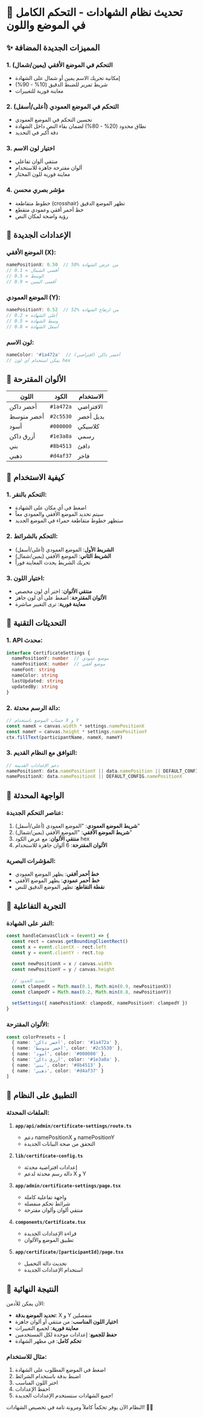 # 🎨 تحديث نظام الشهادات - التحكم الكامل في الموضع واللون

## ✨ المميزات الجديدة المضافة

### 1. **التحكم في الموضع الأفقي (يمين/شمال)**
- إمكانية تحريك الاسم يمين أو شمال على الشهادة
- شريط تمرير للضبط الدقيق (10% - 90%)
- معاينة فورية للتغييرات

### 2. **التحكم في الموضع العمودي (أعلى/أسفل)**
- تحسين التحكم في الموضع العمودي
- نطاق محدود (20% - 80%) لضمان بقاء النص داخل الشهادة
- دقة أكبر في التحديد

### 3. **اختيار لون الاسم**
- منتقي ألوان تفاعلي
- ألوان مقترحة جاهزة للاستخدام
- معاينة فورية للون المختار

### 4. **مؤشر بصري محسن**
- خطوط متقاطعة (crosshair) تظهر الموضع الدقيق
- خط أحمر أفقي وعمودي متقطع
- رؤية واضحة لمكان النص

## 🎯 الإعدادات الجديدة

### الموضع الأفقي (X):
```typescript
namePositionX: 0.50  // 50% من عرض الشهادة
// 0.1 = أقصى الشمال
// 0.5 = الوسط
// 0.9 = أقصى اليمين
```

### الموضع العمودي (Y):
```typescript
namePositionY: 0.52  // 52% من ارتفاع الشهادة
// 0.2 = أعلى الشهادة
// 0.5 = وسط الشهادة
// 0.8 = أسفل الشهادة
```

### لون الاسم:
```typescript
nameColor: '#1a472a'  // أخضر داكن (افتراضي)
// يمكن استخدام أي لون hex
```

## 🎨 الألوان المقترحة

| اللون | الكود | الاستخدام |
|--------|-------|-----------|
| أخضر داكن | `#1a472a` | الافتراضي |
| أخضر متوسط | `#2c5530` | بديل أخضر |
| أسود | `#000000` | كلاسيكي |
| أزرق داكن | `#1e3a8a` | رسمي |
| بني | `#8b4513` | دافئ |
| ذهبي | `#d4af37` | فاخر |

## 🚀 كيفية الاستخدام

### 1. **التحكم بالنقر**:
- اضغط في أي مكان على الشهادة
- سيتم تحديد الموضع الأفقي والعمودي معاً
- ستظهر خطوط متقاطعة حمراء في الموضع الجديد

### 2. **التحكم بالشرائط**:
- **الشريط الأول**: الموضع العمودي (أعلى/أسفل)
- **الشريط الثاني**: الموضع الأفقي (يمين/شمال)
- تحريك الشريط يحدث المعاينة فوراً

### 3. **اختيار اللون**:
- **منتقي الألوان**: اختر أي لون مخصص
- **الألوان المقترحة**: اضغط على أي لون جاهز
- **معاينة فورية**: ترى التغيير مباشرة

## 🔧 التحديثات التقنية

### 1. **API محدث**:
```typescript
interface CertificateSettings {
  namePositionY: number  // موضع عمودي
  namePositionX: number  // موضع أفقي  
  nameFont: string
  nameColor: string
  lastUpdated: string
  updatedBy: string
}
```

### 2. **دالة الرسم محدثة**:
```typescript
// حساب الموضع باستخدام X و Y
const nameX = canvas.width * settings.namePositionX
const nameY = canvas.height * settings.namePositionY
ctx.fillText(participantName, nameX, nameY)
```

### 3. **التوافق مع النظام القديم**:
```typescript
// دعم الإعدادات القديمة
namePositionY: data.namePositionY || data.namePosition || DEFAULT_CONFIG.namePositionY
namePositionX: data.namePositionX || DEFAULT_CONFIG.namePositionX
```

## 🎪 الواجهة المحدثة

### عناصر التحكم الجديدة:
1. **شريط الموضع العمودي**: "الموضع العمودي (أعلى/أسفل)"
2. **شريط الموضع الأفقي**: "الموضع الأفقي (يمين/شمال)"
3. **منتقي الألوان**: مع عرض الكود hex
4. **الألوان المقترحة**: 6 ألوان جاهزة للاستخدام

### المؤشرات البصرية:
- **خط أحمر أفقي**: يظهر الموضع العمودي
- **خط أحمر عمودي**: يظهر الموضع الأفقي
- **نقطة التقاطع**: تظهر الموضع الدقيق للنص

## 📱 التجربة التفاعلية

### النقر على الشهادة:
```typescript
const handleCanvasClick = (event) => {
  const rect = canvas.getBoundingClientRect()
  const x = event.clientX - rect.left
  const y = event.clientY - rect.top
  
  const newPositionX = x / canvas.width
  const newPositionY = y / canvas.height
  
  // تحديد الحدود
  const clampedX = Math.max(0.1, Math.min(0.9, newPositionX))
  const clampedY = Math.max(0.2, Math.min(0.8, newPositionY))
  
  setSettings({ namePositionX: clampedX, namePositionY: clampedY })
}
```

### الألوان المقترحة:
```typescript
const colorPresets = [
  { name: 'أخضر داكن', color: '#1a472a' },
  { name: 'أخضر متوسط', color: '#2c5530' },
  { name: 'أسود', color: '#000000' },
  { name: 'أزرق داكن', color: '#1e3a8a' },
  { name: 'بني', color: '#8b4513' },
  { name: 'ذهبي', color: '#d4af37' }
]
```

## 🔄 التطبيق على النظام

### الملفات المحدثة:
1. **`app/api/admin/certificate-settings/route.ts`**
   - دعم namePositionX و namePositionY
   - التحقق من صحة البيانات الجديدة

2. **`lib/certificate-config.ts`**
   - إعدادات افتراضية محدثة
   - دالة رسم محدثة لدعم X و Y

3. **`app/admin/certificate-settings/page.tsx`**
   - واجهة تفاعلية كاملة
   - شرائط تحكم منفصلة
   - منتقي ألوان وألوان مقترحة

4. **`components/Certificate.tsx`**
   - قراءة الإعدادات الجديدة
   - تطبيق الموضع والألوان

5. **`app/certificate/[participantId]/page.tsx`**
   - تحديث دالة التحميل
   - استخدام الإعدادات الجديدة

## 🎉 النتيجة النهائية

الآن يمكن للأدمن:
- **تحديد الموضع بدقة**: X و Y منفصلين
- **اختيار اللون المناسب**: من منتقي أو ألوان جاهزة
- **معاينة فورية**: لجميع التغييرات
- **حفظ للجميع**: إعدادات موحدة لكل المستخدمين
- **تحكم كامل**: في مظهر الشهادة

### مثال للاستخدام:
1. اضغط في الموضع المطلوب على الشهادة
2. اضبط بدقة باستخدام الشرائط
3. اختر اللون المناسب
4. احفظ الإعدادات
5. جميع الشهادات ستستخدم الإعدادات الجديدة!

النظام الآن يوفر تحكماً كاملاً ومرونة تامة في تخصيص الشهادات! 🎨✨
